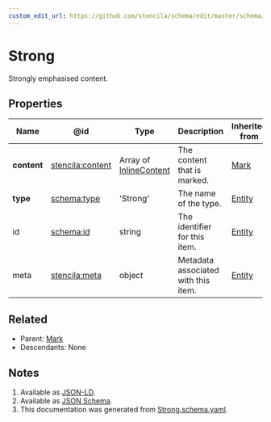 ```yaml
---
custom_edit_url: https://github.com/stencila/schema/edit/master/schema/Strong.schema.yaml
---
```


# Strong

Strongly emphasised content.

## Properties

| Name        | @id                                                         | Type                                                | Description                         | Inherited from               |
| ----------- | ----------------------------------------------------------- | --------------------------------------------------- | ----------------------------------- | ---------------------------- |
| **content** | [stencila:content](https://schema.stenci.la/content.jsonld) | Array of [InlineContent](../Prose/InlineContent.md) | The content that is marked.         | [Mark](../Prose/Mark.md)     |
| **type**    | [schema:type](https://schema.org/type)                      | 'Strong'                                            | The name of the type.               | [Entity](../Other/Entity.md) |
| id          | [schema:id](https://schema.org/id)                          | string                                              | The identifier for this item.       | [Entity](../Other/Entity.md) |
| meta        | [stencila:meta](https://schema.stenci.la/meta.jsonld)       | object                                              | Metadata associated with this item. | [Entity](../Other/Entity.md) |

## Related

-   Parent: [Mark](../Prose/Mark.md)
-   Descendants: None

## Notes

1.  Available as [JSON-LD](https://schema.stenci.la/Strong.jsonld).
2.  Available as [JSON Schema](https://schema.stenci.la/v1/Strong.schema.json).
3.  This documentation was generated from [Strong.schema.yaml](https://github.com/stencila/schema/blob/master/schema/Strong.schema.yaml).
